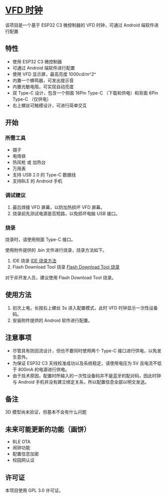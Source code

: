  # [VFD 时钟](https://github.com/EcutAtom336/VFDCLK/tree/master)
 该项目是一个基于 ESP32 C3 微控制器的 VFD 时钟，可通过 Android 端软件进行配置

 ## 特性
 - 使用 ESP32 C3 微控制器
 - 可通过 Android 端软件进行配置
 - 使用 VFD 显示屏，最高亮度 1000cd/m^2^
 - 内置一个蜂鸣器，可发出提示音
 - 内置光敏电阻，可实现自动亮度
 - 双 Type-C 设计，包含一个侧面 16Pin Type-C （下载和供电）和背面 6Pin Type-C （仅供电）
 - 右上螺丝可触摸设计，可进行简单交互

 ## 开始
 ### 所需工具
 - 镊子
 - 电烙铁
 - 热风枪 或 加热台
 - 万用表
 - 支持 USB 2.0 的 Type-C 数据线
 - 支持BLE 的 Android 手机

 ### 调试建议
  1. 最后焊接 VFD 屏幕，以防加热损坏 VFD 屏幕。
  2. 烧录前先测试电源是否短路，以免损坏电脑 USB 接口。

 ### 烧录
 烧录时，请使用侧面 Type-C 接口。

 使用附件提供的 .bin 文件进行烧录，烧录方法如下。
 
 1. IDE 烧录
 [IDE 烧录方法](https://docs.espressif.com/projects/esp-techpedia/zh_CN/latest/esp-friends/get-started/try-firmware/try-firmware-platform.html#ide)
 2. Flash Download Tool 烧录
 [Flash Download Tool 烧录](https://docs.espressif.com/projects/esp-techpedia/zh_CN/latest/esp-friends/get-started/try-firmware/try-firmware-platform.html#flash-download-tool)

 对于非开发人员，建议使用 Flash Download Tool 烧录。

 ## 使用方法
 1. 初次上电，长按右上螺丝 3s 进入配置模式，此时 VFD 时钟显示一次性设备码。
 2. 安装附件提供的 Android 软件进行配置。

 ## 注意事项
 - 尽管具有防回流设计，但也不要同时使用两个 Type-C 接口进行供电，以免发生意外。
 - 为保证 ESP32 C3 天线校准成功以及系统稳定，请使用电压为 5V 且电流不低于 800mA 的电源进行供电。
 - 由于技术原因，配置时所输入的一次性设备码并不是蓝牙的配对码，因此时钟与 Android 手机并没有建立绑定关系，所以配置信息全部以明文发送。

 ## 备注
 3D 模型尚未验证，但基本不会有什么问题

 ## 未来可能更新的功能（画饼）
 - BLE OTA
 - 闹钟功能
 - 配置信息加密
 - 校园网认证

 ## 许可证
 本项目使用 GPL 3.0 许可证。 